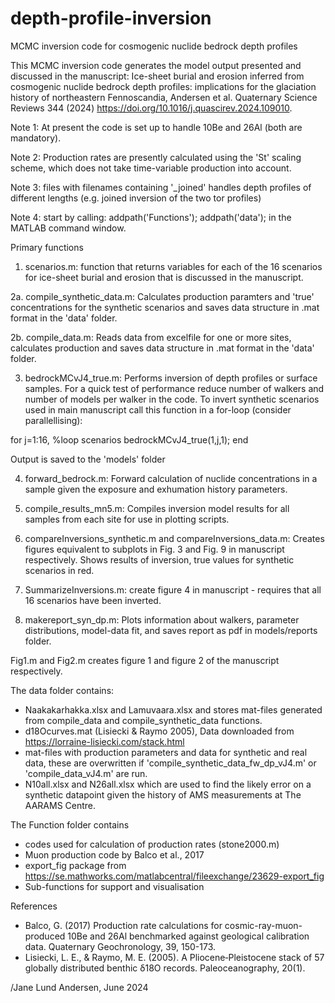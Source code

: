# depth-profile-inversion
MCMC inversion code for cosmogenic nuclide bedrock depth profiles

This MCMC inversion code generates the model output presented and discussed in the manuscript: Ice-sheet burial and erosion inferred from cosmogenic nuclide bedrock depth profiles: implications for the glaciation history of northeastern Fennoscandia, Andersen et al. Quaternary Science Reviews 344 (2024) 
https://doi.org/10.1016/j.quascirev.2024.109010.

Note 1: At present the code is set up to handle 10Be and 26Al (both are mandatory).

Note 2: Production rates are presently calculated using the 'St' scaling scheme, which does not take time-variable production into account.

Note 3: files with filenames containing '_joined' handles depth profiles of different lengths (e.g. joined inversion of the two tor profiles)

Note 4: start by calling: addpath('Functions'); addpath('data'); in the MATLAB command window.

Primary functions

1. scenarios.m: function that returns variables for each of the 16 scenarios for ice-sheet burial and erosion that is discussed in the manuscript.

2a. compile_synthetic_data.m: Calculates production paramters and 'true' concentrations for the synthetic scenarios and saves data structure in .mat format in the 'data' folder.

2b. compile_data.m: Reads data from excelfile for one or more sites, calculates production and saves data structure in .mat format in the 'data' folder.

3. bedrockMCvJ4_true.m: Performs inversion of depth profiles or surface samples. For a quick test of performance reduce number of walkers and number of models per walker in the code. To invert synthetic scenarios used in main manuscript call this function in a for-loop (consider parallellising):

for j=1:16, %loop scenarios
    bedrockMCvJ4_true(1,j,1);
end

Output is saved to the 'models' folder 

4. forward_bedrock.m: Forward calculation of nuclide concentrations in a sample given the exposure and exhumation history parameters.

5. compile_results_mn5.m: Compiles inversion model results for all samples from each site for use in plotting scripts.

6. compareInversions_synthetic.m and compareInversions_data.m: Creates figures equivalent to subplots in Fig. 3 and Fig. 9 in manuscript respectively. Shows results of inversion, true values for synthetic scenarios in red.

8. SummarizeInversions.m: create figure 4 in manuscript - requires that all 16 scenarios have been inverted.

9. makereport_syn_dp.m: Plots information about walkers, parameter distributions, model-data fit, and saves report as pdf in models/reports folder.

Fig1.m and Fig2.m creates figure 1 and figure 2 of the manuscript respectively.

The data folder contains: 
- Naakakarhakka.xlsx and Lamuvaara.xlsx and stores mat-files generated from compile_data and compile_synthetic_data functions.
- d18Ocurves.mat (Lisiecki & Raymo 2005), Data downloaded from https://lorraine-lisiecki.com/stack.html
- mat-files with production parameters and data for synthetic and real data, these are overwritten if 'compile_synthetic_data_fw_dp_vJ4.m' or 'compile_data_vJ4.m' are run.
- N10all.xlsx and N26all.xlsx which are used to find the likely error on a synthetic datapoint given the history of AMS measurements at The AARAMS Centre.

The Function folder contains
- codes used for calculation of production rates (stone2000.m)
- Muon production code by Balco et al., 2017
- export_fig package from https://se.mathworks.com/matlabcentral/fileexchange/23629-export_fig
- Sub-functions for support and visualisation


References

- Balco, G. (2017) Production rate calculations for cosmic-ray-muon-produced 10Be and 26Al benchmarked against geological calibration data. Quaternary Geochronology, 39, 150-173.
- Lisiecki, L. E., & Raymo, M. E. (2005). A Pliocene‐Pleistocene stack of 57 globally distributed benthic δ18O records. Paleoceanography, 20(1).

/Jane Lund Andersen, June 2024
